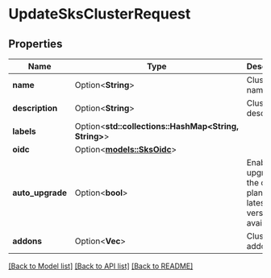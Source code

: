 # UpdateSksClusterRequest

## Properties

Name | Type | Description | Notes
------------ | ------------- | ------------- | -------------
**name** | Option<**String**> | Cluster name | [optional]
**description** | Option<**String**> | Cluster description | [optional]
**labels** | Option<**std::collections::HashMap<String, String>**> |  | [optional]
**oidc** | Option<[**models::SksOidc**](sks-oidc.md)> |  | [optional]
**auto_upgrade** | Option<**bool**> | Enable auto upgrade of the control plane to the latest patch version available | [optional]
**addons** | Option<**Vec<String>**> | Cluster addons | [optional]

[[Back to Model list]](../README.md#documentation-for-models) [[Back to API list]](../README.md#documentation-for-api-endpoints) [[Back to README]](../README.md)



